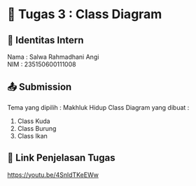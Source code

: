 # 📁 Tugas 3 : Class Diagram

## 👤 Identitas Intern
Nama : Salwa Rahmadhani Angi             
NIM  : 235150600111008

## 📤 Submission

Tema yang dipilih : Makhluk Hidup
Class Diagram yang dibuat : 
1. Class Kuda
2. Class Burung
3. Class Ikan

## 🔗 Link Penjelasan Tugas

https://youtu.be/4SnldTKeEWw
